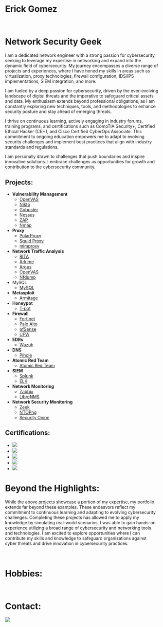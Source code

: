 <h1>Erick Gomez
<h1><br/><a></a>Network Security Geek</a></h1>

I am a dedicated network engineer with a strong passion for cybersecurity, seeking to leverage my expertise in networking and expand into the dynamic field of cybersecurity. My journey encompasses a diverse range of projects and experiences, where I have honed my skills in areas such as virtualization, proxy technologies, firewall configuration, IDS/IPS implementations, SIEM integration, and more.

I am fueled by a deep passion for cybersecurity, driven by the ever-evolving landscape of digital threats and the imperative to safeguard critical assets and data. My enthusiasm extends beyond professional obligations, as I am constantly exploring new techniques, tools, and methodologies to enhance security posture and stay ahead of emerging threats.

I thrive on continuous learning, actively engaging in industry forums, training programs, and certifications such as CompTIA Security+, Certified Ethical Hacker (CEH), and Cisco Certified CyberOps Associate. This commitment to ongoing education empowers me to adapt to evolving security challenges and implement best practices that align with industry standards and regulations.

I am personally drawn to challenges that push boundaries and inspire innovative solutions. I embrace challenges as opportunities for growth and contribution to the cybersecurity community.
<h2>Projects:</h2>

- <b>Vulnerability Management</b>
  - [OpenVAS]()
  - [Nikto](https://github.com/lm3nitro/CyberLabs/blob/main/Nikto.md)
  - [Gobuster]()
  - [Nessus](https://github.com/lm3nitro/CyberLabs/blob/main/Nessus.md)
  - [ZAP]()
  - [Nmap]()
- <b>Proxy</b>
  - [PolarProxy]()
  - [Squid Proxy]()
  - [mimproxy]()
- <b>Network Traffic Analysis</b>
  - [RITA]()
  - [Arkime]()
  - [Argus]()
  - [OpenVAS]()
  - [Nfdump]()
- MySQL</b>
  - [MySQL]()
- <b>Metasploit</b>
  - [Armitage]()
- <b>Honeypot</b>
  - [T-pot]()
- <b>Firewall</b>
  - [Fortinet]()
  - [Palo Alto]()
  - [pfSense]()
  - [UFW]()
- <b>EDRs</b>
  - [Wazuh]()
- <b>DNS</b>
  - [Pihole]()
- <b>Atomic Red Team</b>
  - [Atomic Red Team]()
- <b>SIEM</b>
  - [Splunk]()
  - [ELK]()
- <b>Network Monitoring</b>
  - [Zabbix]()
  - [LibreNMS]()
- <b>Network Security Monitoring</b>
  - [Zeek]()
  - [NTOPng]()
  - [Security Onion]()

<h2>Certifications:</h2>

+ <img src="https://img.shields.io/badge/Cisco%20CCNA-1BA0D7?style=for-the-badge&logo=cisco&logoColor=white" />
+ <img src="https://img.shields.io/badge/Cisco%20CyberOPS-1BA0D7?style=for-the-badge&logo=cisco&logoColor=white" />
+ <img src="https://img.shields.io/badge/CEH-EC1C24?style=for-the-badge&labelColor=23FF0000" />
+ <img src="https://img.shields.io/badge/-Network%2B-007ACC?&style=for-the-badge&logo=CompTIA&logoColor=white" />
+ <img src="https://img.shields.io/badge/-Security%2B-FF0000?&style=for-the-badge&logo=CompTIA&logoColor=white" />


<h1>Beyond the Highlights:</h1>

While the above projects showcase a portion of my expertise, my portfolio extends far beyond these examples. These endeavors reflect my commitment to continuous learning and adapting to evolving cybersecurity challenges. Completing these projects has allowed me to apply my knowledge by simulating real-world scenarios. I was able to gain hands-on experience utilizing a broad range of cybersecurity and networking tools and technologies.
I am excited to explore opportunities where I can contribute my skills and knowledge to safeguard organizations against cyber threats and drive innovation in cybersecurity practices.

<h1><br/><a></a>Hobbies:</a></h1>

<h1><br/><a>Contact:</a></h1>
<a href="https://linkedin.com"><img src="https://img.shields.io/badge/-LinkedIn-0072b1?&style=for-the-badge&logo=linkedin&logoColor=white" /></a>
